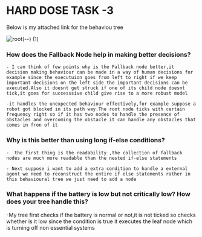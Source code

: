 # HARD DOSE TASK -3

Below is my attached link for the behaviou tree

 ![root(--) (1)](https://github.com/user-attachments/assets/c4563d65-c485-4d12-9083-91c3a6c27173)


### How does the Fallback Node help in making better decisions?
            
   
    - I can think of few points why is the Fallback node better,it decision making behaviour can be made in a way of human decisions for example since the executuion goes from left to right if we keep important decisions on the left side the important decisions can be executed.Also it doesnt get struck if one of its child node doesnt tick,it goes for successsive child give rise to a more robust model

    -it handles the unexpected behaviour effectively,for example suppose a robot got blocked in its path way.The root node ticks with certain frequency right so if it has two nodes to handle the presence of obstacles and overcoming the obstacle it can handle any obstacles that comes in fron of it


### Why is this better than using long if-else conditions?

    -  the first thing is the readability ,the collection of fallback nodes are much more readable than the nested if-else statements

    - Next suppose i want to add a extra condition to handle a external agent we need to reconstruct the entire if else statements rather in this behavioural tree we just need to add a node



 ### What happens if the battery is low but not critically low? How does your tree handle this?

  -My  tree first checks if the battery is normal or not,it is not ticked so checks whether is it low since the condition is true it executes the leaf node which is turning off non essential systems                                    
